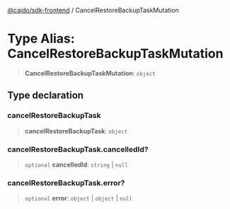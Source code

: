 [@caido/sdk-frontend](../index.md) / CancelRestoreBackupTaskMutation

# Type Alias: CancelRestoreBackupTaskMutation

> **CancelRestoreBackupTaskMutation**: `object`

## Type declaration

### cancelRestoreBackupTask

> **cancelRestoreBackupTask**: `object`

### cancelRestoreBackupTask.cancelledId?

> `optional` **cancelledId**: `string` \| `null`

### cancelRestoreBackupTask.error?

> `optional` **error**: `object` \| `object` \| `null`
